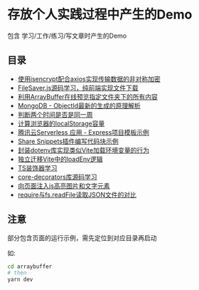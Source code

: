 # 存放个人实践过程中产生的Demo

包含 学习/工作/练习/写文章时产生的Demo

## 目录
* [使用jsencrypt配合axios实现传输数据的非对称加密](./asymmetric-encryption)
* [FileSaver.js源码学习，纯前端实现文件下载](./download-img/README.md)
* [利用ArrayBuffer在线预览指定文件夹下的所有内容](./arraybuffer/README.md)
* [MongoDB - ObjectId最新的生成的原理解析](./objectId/README.md)
* [判断两个时间是否是同一周](./isSameWeek/README.md)
* [计算浏览器的localStorage容量](./getLocalStoragSize/README.md)
* [腾讯云Serverless 应用 - Express项目模板示例](./sls-express/README.md)
* [Share Snippets插件编写代码块示例](./share-snippets/README.md)
* [封装dotenv库实现类似Vite加载环境变量的行为](./loadEnv/README.md)
* [独立迁移Vite中的loadEnv逻辑](./vite-loadEnv/README.md)
* [TS装饰器学习](./design-pattern/README.md)
* [core-decorators库源码学习](./core-decorators/README.md)
* [向页面注入js高亮图片和文字元素](./test-script/README.md)
* [require与fs.readFile读取JSON文件的对比](./node-json/README.md)

## 注意
部分包含页面的运行示例，需先定位到对应目录再启动

如:
```sh
cd arraybuffer
# then
yarn dev
```
